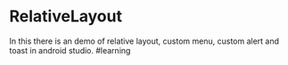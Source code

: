 # RelativeLayout
In this there is an demo of relative layout, custom menu, custom alert and toast in android studio. #learning
